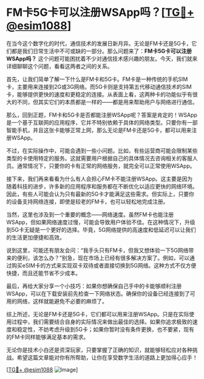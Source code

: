 # FM卡5G卡可以注册WSApp吗？[[TG💪+ @esim1088](https://t.me/s/esim1088)]

在当今这个数字化的时代，通信技术的发展日新月异。无论是FM卡还是5G卡，它们都是我们日常生活中不可或缺的一部分。那么问题来了：**FM卡5G卡可以注册WSApp吗？** 这个问题可能困扰着不少对通信技术感兴趣的朋友。今天，我们就来详细聊聊这个问题，看看这两者之间的关系。

首先，让我们简单了解一下什么是FM卡和5G卡。FM卡是一种传统的手机SIM卡，主要用来连接到2G或3G网络。而5G卡则是支持第五代移动通信技术的SIM卡，能够提供更快的速度和更稳定的连接。从表面上看，这两种卡的功能似乎有很大的不同，但其实它们的本质都是一样的——都是用来帮助用户与网络进行通信。

那么，回到正题，FM卡和5G卡是否都能注册WSApp呢？答案是肯定的！WSApp是一个基于互联网的应用程序，它并不特别依赖于具体的网络类型。只要你有一部智能手机，并且这张卡能够正常上网，那么无论是FM卡还是5G卡，都可以用来注册WSApp。

不过，在实际操作中，可能会遇到一些小问题。比如，有些运营商可能会限制某些类型的卡使用特定的服务。这就需要用户根据自己的具体情况去咨询相关的客服人员。通常情况下，只要你的卡有正常的网络服务，就完全可以正常使用WSApp。

接下来，我们再来看看为什么有人会担心FM卡不能注册WSApp。这主要是因为随着科技的进步，许多新的应用程序和服务都在不断优化以适应更快的网络环境。因此，有些人可能会认为只有最新的5G卡才能满足这些需求。但实际上，只要你的设备支持网络连接，即使是较老的FM卡，也可以轻松地完成注册。

当然，这里也涉及到一个重要的概念——网络速度。虽然FM卡也能注册WSApp，但如果网络速度过慢，可能会导致用户体验不佳。在这种情况下，升级到5G卡无疑是一个更好的选择。毕竟，5G网络提供的高速度和低延迟可以让我们的生活更加便捷和高效。

说到这里，可能还有朋友会问：“我手头只有FM卡，但我又想体验一下5G网络带来的便利，该怎么办？”别急，现在市场上已经有很多解决方案了。例如，可以通过购买eSIM卡的方式来实现双卡双待或者直接切换到5G网络。这种方式不仅方便快捷，而且还能节省不少成本。

最后，再给大家分享一个小技巧：如果你想确保自己手中的卡能够顺利注册WSApp，可以在下载安装前先检查一下网络状态。确保你的设备已经连接到了可用的网络，这样就能避免不必要的麻烦了。

综上所述，无论是FM卡还是5G卡，它们都可以用来注册WSApp。只是在实际使用过程中，我们需要结合自身的实际情况来做出最佳的选择。如果你追求极致的速度和稳定性，不妨考虑升级到5G卡；如果你暂时没有条件更换，也不要紧，现有的FM卡同样能够满足基本的需求。

无论你是技术小白还是资深玩家，只要掌握了正确的知识，就能够轻松应对各种挑战。希望这篇文章能对你有所帮助，让你在享受数字生活的道路上更加得心应手！

[[TG💪+ @esim1088](https://t.me/s/esim1088) ![Image](https://i.postimg.cc/4NQfJmqS/Snipaste-2025-05-13-00-14-12.png)]